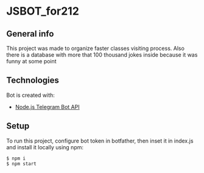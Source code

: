 # JSBOT_for212

## General info
This project was made to  organize faster classes visiting process. Also there is a database with more that 100 thousand jokes inside because it was funny at some point
	
## Technologies
Bot is created with:
* [Node.js Telegram Bot API](https://www.npmjs.com/package/node-telegram-bot-api)
	
## Setup
To run this project, configure bot token in botfather, then inset it in index.js and install it locally using npm:

```
$ npm i
$ npm start
```
